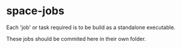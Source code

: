 space-jobs
==========

Each 'job' or task required is to be build as a standalone executable.

These jobs should be commited here in their own folder.
